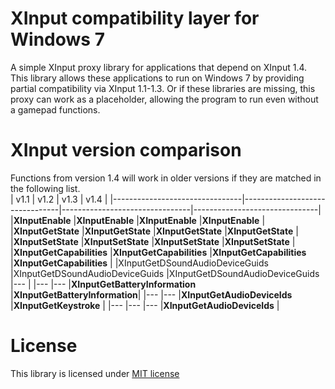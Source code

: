 # XInput compatibility layer for Windows 7
A simple XInput proxy library for applications that depend on XInput 1.4.
This library allows these applications to run on Windows 7 by providing partial compatibility via XInput 1.1-1.3.
Or if these libraries are missing, this proxy can work as a placeholder, allowing the program to run even without a gamepad functions.

# XInput version comparison
Functions from version 1.4 will work in older versions if they are matched in the following list.  
|              v1.1              |              v1.2              |              v1.3              |             v1.4              |
|--------------------------------|--------------------------------|--------------------------------|-------------------------------|
|**XInputEnable**                |**XInputEnable**                |**XInputEnable**                |**XInputEnable**               |
|**XInputGetState**              |**XInputGetState**              |**XInputGetState**              |**XInputGetState**             |
|**XInputSetState**              |**XInputSetState**              |**XInputSetState**              |**XInputSetState**             |
|**XInputGetCapabilities**       |**XInputGetCapabilities**       |**XInputGetCapabilities**       |**XInputGetCapabilities**      |
|XInputGetDSoundAudioDeviceGuids |XInputGetDSoundAudioDeviceGuids |XInputGetDSoundAudioDeviceGuids |---                            |
|---                             |---                             |**XInputGetBatteryInformation** |**XInputGetBatteryInformation**|
|---                             |---                             |**XInputGetAudioDeviceIds**     |**XInputGetKeystroke**         |
|---                             |---                             |---                             |**XInputGetAudioDeviceIds**    |

# License
This library is licensed under [MIT license](https://github.com/Gratt-5r2/XInput-1_4-Compatibility-Layer-Win7/blob/master/LICENSE.txt)
